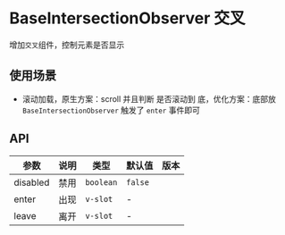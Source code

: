 # BaseIntersectionObserver 交叉

增加`交叉`组件，控制元素是否显示

## 使用场景

- 滚动加载，原生方案：scroll 并且判断 是否滚动到 底，优化方案：底部放 `BaseIntersectionObserver` 触发了 `enter` 事件即可

<preview path="./base-intersection-observer-demo.vue" title="基本使用"></preview>

## API

| 参数     | 说明 | 类型      | 默认值  | 版本 |
| -------- | ---- | --------- | ------- | ---- |
| disabled | 禁用 | `boolean` | `false` |      |
| enter    | 出现 | `v-slot`  | \-      |      |
| leave    | 离开 | `v-slot`  | \-      |      |
